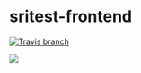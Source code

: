 # sritest-frontend

[![Travis branch](https://img.shields.io/travis/gszathmari/sritest-frontend/master.svg)](https://travis-ci.org/gszathmari/sritest-frontend)

[![](https://badge.imagelayers.io/gszathmari/sritest-frontend:latest.svg)](https://imagelayers.io/?images=gszathmari/sritest-frontend:latest 'Get your own badge on imagelayers.io')
